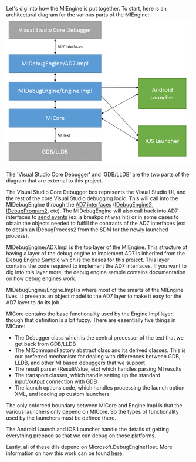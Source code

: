 Let's dig into how the MIEngine is put together. To start, here is an architectural diagram for the various parts of the MIEngine:
![Architecture diagram](images/architecture.png)

The 'Visual Studio Core Debugger' and 'GDB/LLDB' are the two parts of the diagram that are external to this project.

The Visual Studio Core Debugger box represents the Visual Studio UI, and the rest of the core Visual Studio debugging logic. This will call into the MIDebugEngine through the [AD7 interfaces](https://msdn.microsoft.com/en-us/library/bb146305.aspx) ([IDebugEngine2](https://msdn.microsoft.com/en-us/library/bb145310.aspx), [IDebugProgram2](https://msdn.microsoft.com/en-us/library/bb147004.aspx), etc). The MIDebugEngine will also call back into AD7 interfaces to [send events](https://msdn.microsoft.com/en-us/library/bb162146.aspx) (ex: a breakpoint was hit) or in some cases to obtain the objects needed to fulfill the contracts of the AD7 interfaces (ex: to obtain an IDebugProcess2 from the SDM for the newly launched process).

MIDebugEngine/AD7.Impl is the top layer of the MIEngine. This structure of having a layer of the debug engine to implement AD7 is inherited from the [Debug Engine Sample](https://code.msdn.microsoft.com/Visual-Studio-Debug-Engine-c2e21c0e) which is the bases for this project. This layer contains the code required to implement the AD7 interfaces. If you want to dig into this layer more, the debug engine sample contains documentation on how debug engines work.

MIDebugEngine/Engine.Impl is where most of the smarts of the MIEngine lives. It presents an object model to the AD7 layer to make it easy for the AD7 layer to do its job.

MICore contains the base functionality used by the Engine.Impl layer, though that definition is a bit fuzzy. There are essentially five things in MICore:
* The Debugger class which is the central processor of the text that we get back from GDB/LLDB
* The MICommandFactory abstract class and its derived classes. This is our preferred mechanism for dealing with differences between GDB, LLDB, and other MI based debuggers that we support.
* The result parser (ResultValue, etc) which handles parsing MI results
* The transport classes, which handle setting up the standard input/output connection with GDB
* The launch options code, which handles processing the launch option XML, and loading up custom launchers

The only enforced boundary between MICore and Engine.Impl is that the various launchers only depend on MICore. So the types of functionality used by the launchers must be defined there.

The Android Launch and iOS Launcher handle the details of getting everything prepped so that we can debug on those platforms.

Lastly, all of these dlls depend on Microsoft.DebugEngineHost. More information on how this work can be found [here](https://github.com/Microsoft/MIEngine/wiki/How-Microsoft.DebugEngineHost-works).